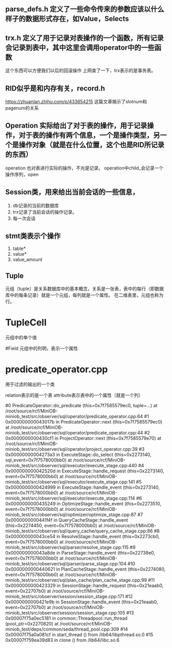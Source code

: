 ## parse\_defs.h 定义了一些命令传来的参数应该以什么样子的数据形式存在，如Value，Selects
## trx.h 定义了用于记录对表操作的一个函数，所有记录会记录到表中，其中这里会调用operator中的一些函数
这个东西可以方便我们以后的回滚操作
上网查了一下，trx表示的是事务表。

## RID似乎是和内存有关，record.h
https://zhuanlan.zhihu.com/p/433654215
这篇文章揭示了slotnum和pagenum的关系

## Operation 实际给出了对于表的操作，用于记录操作，对于表的操作有两个信息，一个是操作类型，另一个是操作对象（就是在什么位置，这个也是RID所记录的东西）
operation 也对表进行实际的操作，不光是记录。
operation中child\_会记录一个操作序列，open

## Session类，用来给出当前会话的一些信息，
1. db记录的当前的数据库
2. trx记录了当前会话的操作记录。
3. 每一次会话

## stmt类表示个操作
1. table\*
2. value\*
3. value\_amount
## Tuple
元组（tuple）是关系数据库中的基本概念，关系是一张表，表中的每行（即数据库中的每条记录）就是一个元组，每列就是一个属性。 在二维表里，元组也称为行。


# TupleCell
元组中的单个值


#Field
元组中的列明，表示一个属性

# predicate_operator.cpp
用于过滤的输出的一个类

relation表示的是一个表
attribute表示表中的一个属性（就是一个列）

#0  PredicateOperator::do_predicate (this=0x7f7585579ec0, tuple=...)
    at /root/source/rcf/MiniOB-miniob_test/src/observer/sql/operator/predicate_operator.cpp:64
#1  0x000000000043017b in PredicateOperator::next (this=0x7f7585579ec0)
    at /root/source/rcf/MiniOB-miniob_test/src/observer/sql/operator/predicate_operator.cpp:44
#2  0x0000000000430cf1 in ProjectOperator::next (this=0x7f7585579e70) at /root/source/rcf/MiniOB-miniob_test/src/observer/sql/operator/project_operator.cpp:39
#3  0x00000000004273a3 in ExecuteStage::do_select (this=0x2273140, sql_event=0x7f7578000bb0)
    at /root/source/rcf/MiniOB-miniob_test/src/observer/sql/executor/execute_stage.cpp:440
#4  0x000000000042520d in ExecuteStage::handle_request (this=0x2273140, event=0x7f7578000bb0)
    at /root/source/rcf/MiniOB-miniob_test/src/observer/sql/executor/execute_stage.cpp:141
#5  0x0000000000424999 in ExecuteStage::handle_event (this=0x2273140, event=0x7f7578000bb0)
    at /root/source/rcf/MiniOB-miniob_test/src/observer/sql/executor/execute_stage.cpp:114
#6  0x0000000000435249 in OptimizeStage::handle_event (this=0x2273510, event=0x7f7578000bb0)
    at /root/source/rcf/MiniOB-miniob_test/src/observer/sql/optimizer/optimize_stage.cpp:87
#7  0x0000000000441f4f in QueryCacheStage::handle_event (this=0x2274450, event=0x7f7578000bb0)
    at /root/source/rcf/MiniOB-miniob_test/src/observer/sql/query_cache/query_cache_stage.cpp:86
#8  0x000000000043ce54 in ResolveStage::handle_event (this=0x2273cb0, event=0x7f7578000bb0)
    at /root/source/rcf/MiniOB-miniob_test/src/observer/sql/parser/resolve_stage.cpp:115
#9  0x000000000043a8de in ParseStage::handle_event (this=0x22738e0, event=0x7f7578000bb0)
    at /root/source/rcf/MiniOB-miniob_test/src/observer/sql/parser/parse_stage.cpp:104
#10 0x0000000000440621 in PlanCacheStage::handle_event (this=0x2274080, event=0x7f7578000bb0)
    at /root/source/rcf/MiniOB-miniob_test/src/observer/sql/plan_cache/plan_cache_stage.cpp:99
#11 0x0000000000423329 in SessionStage::handle_request (this=0x21eaab0, event=0x22707b0)
    at /root/source/rcf/MiniOB-miniob_test/src/observer/session/session_stage.cpp:171
#12 0x0000000000421e9b in SessionStage::handle_event (this=0x21eaab0, event=0x22707b0)
    at /root/source/rcf/MiniOB-miniob_test/src/observer/session/session_stage.cpp:105
#13 0x00007f75a0ec5181 in common::Threadpool::run_thread (pool_ptr=0x2270820) at /root/source/rcf/MiniOB-miniob_test/deps/common/seda/thread_pool.cpp:309
#14 0x00007f75a0a081cf in start_thread () from /lib64/libpthread.so.0
#15 0x00007f759ea39d83 in clone () from /lib64/libc.so.6
